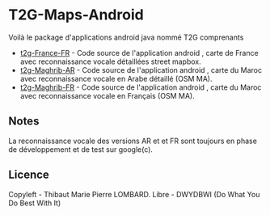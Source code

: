 # T2G-Maps-Android
Voilà le package d'applications android java nommé T2G comprenants 
* [t2g-France-FR] - Code source de l'application android , carte de France avec reconnaissance vocale détaillées street mapbox.
* [t2g-Maghrib-AR] - Code source de l'application android , carte du Maroc avec reconnaissance vocale en Arabe détaillé (OSM MA).
* [t2g-Maghrib-FR] - Code source de l'application android , carte du Maroc avec reconnaissance vocale en Français (OSM MA).

## Notes
La reconnaissance vocale des versions AR et et FR  sont toujours en phase de développement et de test sur google(c).

## Licence
Copyleft - Thibaut Marie Pierre LOMBARD.
Libre - DWYDBWI (Do What You Do Best With It)

## 
[comment]: #
   [t2g-France-FR]: <https://github.com/tel2geo/t2g/tree/master/t2g-maps-android/t2g-France-FR/>
   [t2g-Maghrib-AR]: <https://github.com/tel2geo/t2g/tree/master/t2g-maps-android/t2g-Maghrib-AR/>
   [t2g-Maghrib-FR]: <https://github.com/tel2geo/t2g/tree/master/t2g-maps-android/t2g-Maghrib-FR/>

  

